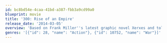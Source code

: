 ```yaml
---
id: bc8bd54e-4caa-41bd-a387-fbb3a9cd99a0
blueprint: movie
title: '300: Rise of an Empire'
release_date: '2014-03-05'
overview: 'Based on Frank Miller''s latest graphic novel Xerxes and told in the breathtaking visual style of the blockbuster "300," this new chapter of the epic saga takes the action to a fresh battlefield--on the sea--as Greek general Themistokles attempts to unite all of Greece by leading the charge that will change the course of the war. "300: Rise of an Empire" pits Themistokles against the massive invading Persian forces led by mortal-turned-god Xerxes and Artemesia, the vengeful commander of the Persian navy.'
genres: '[{"id": 28, "name": "Action"}, {"id": 10752, "name": "War"}]'
---
```

